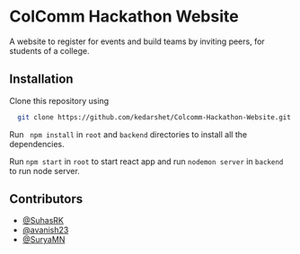 
# ColComm Hackathon Website

A website to register for events and build teams by inviting peers, for students of a college.


## Installation

Clone this repository using

```bash
  git clone https://github.com/kedarshet/Colcomm-Hackathon-Website.git
```

Run ``` npm install``` in ```root``` and ```backend``` directories to install all the dependencies.

Run ```npm start``` in ```root``` to start react app and run ```nodemon server``` in ```backend``` to run node server.


## Contributors

- [@SuhasRK](https://github.com/SuhasRK)
- [@avanish23](https://github.com/avanish23)
- [@SuryaMN](https://github.com/SuryaMN)

